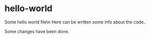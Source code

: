 # hello-world
Some hello world file\n
Here can be written some info about the code..


Some changes have been done.
